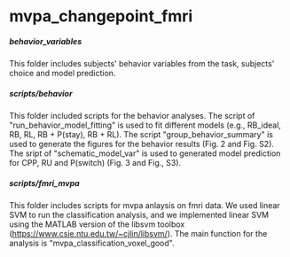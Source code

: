 # mvpa_changepoint_fmri

##### behavior_variables #####
This folder includes subjects' behavior variables from the task, subjects' choice and model prediction.

##### scripts/behavior #####
This folder included scripts for the behavior analyses. The script of "run_behavior_model_fitting" is used to fit different models (e.g., RB_ideal, RB, RL, RB + P(stay), RB + RL). The script "group_behavior_summary" is used to generate the figures for the behavior results (Fig. 2 and Fig. S2). The sript of "schematic_model_var" is used to generated model prediction for CPP, RU and P(switch) (Fig. 3 and Fig., S3).

##### scripts/fmri_mvpa #####
This folder includes scripts for mvpa anlaysis on fmri data. We used linear SVM to run the classification analysis, and we implemented linear SVM using the MATLAB version of the libsvm toolbox (https://www.csie.ntu.edu.tw/~cjlin/libsvm/). The main function for the analysis is "mvpa_classification_voxel_good".
